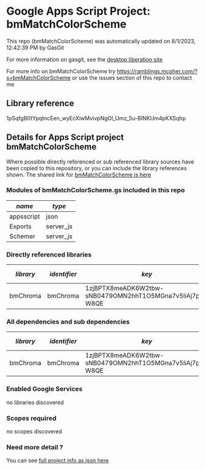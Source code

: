 # Google Apps Script Project: bmMatchColorScheme
This repo (bmMatchColorScheme) was automatically updated on 8/1/2023, 12:42:39 PM by GasGit

For more information on gasgit, see the [desktop liberation site](https://ramblings.mcpher.com/drive-sdk-and-github/migrategasgit/ "desktop liberation")

For more info on bmMatchColorScheme try https://ramblings.mcpher.com/?s=bmMatchColorScheme or use the issues section of this repo to contact me
## Library reference
1pSqfgB0tYpqtncEen_wyEcXiwMvivpNgOl_Umz_5u-BINKUm4pKXSqhp


## Details for Apps Script project bmMatchColorScheme
Where possible directly referenced or sub referenced library sources have been copied to this repository, or you can include the library references shown. 
The shared link for [bmMatchColorScheme is here](https://script.google.com/d/1pSqfgB0tYpqtncEen_wyEcXiwMvivpNgOl_Umz_5u-BINKUm4pKXSqhp/edit?usp=sharing "open in the GAS IDE")

### Modules of bmMatchColorScheme.gs included in this repo
*name*|*type*
--- | --- 
appsscript| json
Exports| server_js
Schemer| server_js
### Directly referenced libraries
*library*|*identifier*|*key*|*version*|*dev mode*|*source*|
--- | --- | --- | --- | --- | --- 
bmChroma| bmChroma|1zjBPTX8meADK6W2tbw-sNB0479OMN2hhT1O5MGna7v5liAj7paj-W8QE|3|no|[here](libraries/bmChroma "library source")
### All dependencies and sub dependencies
*library*|*identifier*|*key*|*version*|*dev mode*|*source*|
--- | --- | --- | --- | --- | --- 
bmChroma| bmChroma|1zjBPTX8meADK6W2tbw-sNB0479OMN2hhT1O5MGna7v5liAj7paj-W8QE|3|no|[here](libraries/bmChroma "library source")
### Enabled Google Services
no libraries discovered
### Scopes required
no scopes discovered
### Need more detail ?
You can see [full project info as json here](info.json)
